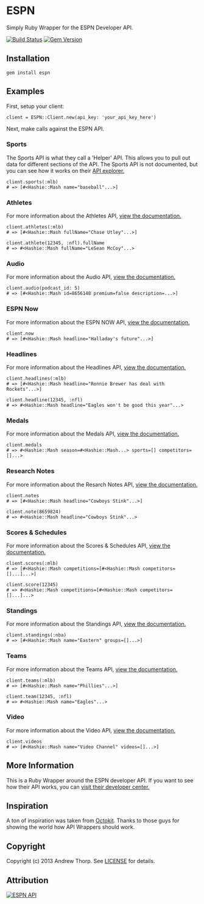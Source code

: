 # ESPN

Simply Ruby Wrapper for the ESPN Developer API.

[![Build Status](https://travis-ci.org/andrewpthorp/espn.png)](https://travis-ci.org/andrewpthorp/espn)
[![Gem Version](https://badge.fury.io/rb/espn.png)](http://badge.fury.io/rb/espn)

## Installation

    gem install espn

## Examples

First, setup your client:

    client = ESPN::Client.new(api_key: 'your_api_key_here')

Next, make calls against the ESPN API.

### Sports

The Sports API is what they call a 'Helper' API. This allows you to pull out data for different sections of the API. The Sports API is not documented, but you can see how it works on their [API explorer.](http://developer.espn.com/io-docs)

    client.sports(:mlb)
    # => [#<Hashie::Mash name="baseball"...>]


### Athletes

For more information about the Athletes API, [view the documentation.](http://developer.espn.com/docs/athletes)

    client.athletes(:mlb)
    # => [#<Hashie::Mash fullName="Chase Utley"...>]

    client.athlete(12345, :nfl).fullName
    # => #<Hashie::Mash fullName="LeSean McCoy"...>

### Audio

For more information about the Audio API, [view the documentation.](http://developer.espn.com/docs/audio)

    client.audio(podcast_id: 5)
    # => [#<Hashie::Mash id=8656148 premium=false description=...>]

### ESPN Now

For more information about the ESPN NOW API, [view the documentation.](http://developer.espn.com/docs/now)

    client.now
    # => [#<Hashie::Mash headline="Halladay's future"...>]

### Headlines

For more information about the Headlines API, [view the documentation.](http://developer.espn.com/docs/headlines)

    client.headlines(:mlb)
    # => [#<Hashie::Mash headline="Ronnie Brewer has deal with Rockets"...>]

    client.headline(12345, :nfl)
    # => #<Hashie::Mash headline="Eagles won't be good this year"...>

### Medals

For more information about the Medals API, [view the documentation.](http://developer.espn.com/docs/medals)

    client.medals
    # => #<Hashie::Mash season=#<Hashie::Mash...> sports=[] competitors=[]...>

### Research Notes

For more information about the Resarch Notes API, [view the documentation.](http://developer.espn.com/docs/research)

    client.notes
    # => [#<Hashie::Mash headline="Cowboys Stink"...>]

    client.note(8659824)
    # => #<Hashie::Mash headline="Cowboys Stink"...>

### Scores & Schedules

For more information about the Scores & Schedules API, [view the documentation.](http://developer.espn.com/docs/scores)

    client.scores(:mlb)
    # => [#<Hashie::Mash competitions=[#<Hashie::Mash competitors=[]...]...>]

    client.score(12345)
    # => #<Hashie::Mash competitions=[#<Hashie::Mash competitors=[]...]...>

### Standings

For more information about the Standings API, [view the documentation.](http://developer.espn.com/docs/standings)

    client.standings(:nba)
    # => [#<Hashie::Mash name="Eastern" groups=[]...>]

### Teams

For more information about the Teams API, [view the documentation.](http://developer.espn.com/docs/teams)

    client.teams(:mlb)
    # => [#<Hashie::Mash name="Phillies"...>]

    client.team(12345, :nfl)
    # => #<Hashie::Mash name="Eagles"...>

### Video

For more information about the Video API, [view the documentation.](http://developer.espn.com/docs/video)

    client.videos
    # => [#<Hashie::Mash name="Video Channel" videos=[]...>]

## More Information

This is a Ruby Wrapper around the ESPN developer API. If you want to see how their API works, you can [visit their developer center.](http://developer.espn.com/overview)

## Inspiration

A ton of inspiration was taken from [Octokit][octokit]. Thanks to those guys for
showing the world how API Wrappers should work.

[octokit]: http://github.com/octokit/octokit.rb

## Copyright

Copyright (c) 2013 Andrew Thorp. See [LICENSE][] for details.

[license]: LICENSE.md

## Attribution

[![ESPN API](http://a.espncdn.com/i/apis/attribution/espn-api-red_150.png)](http://espn.go.com)

